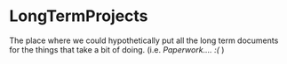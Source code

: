 # LongTermProjects
The place where we could hypothetically put all the long term documents for the things that take a bit of doing.
(i.e. *Paperwork.... :(* )
